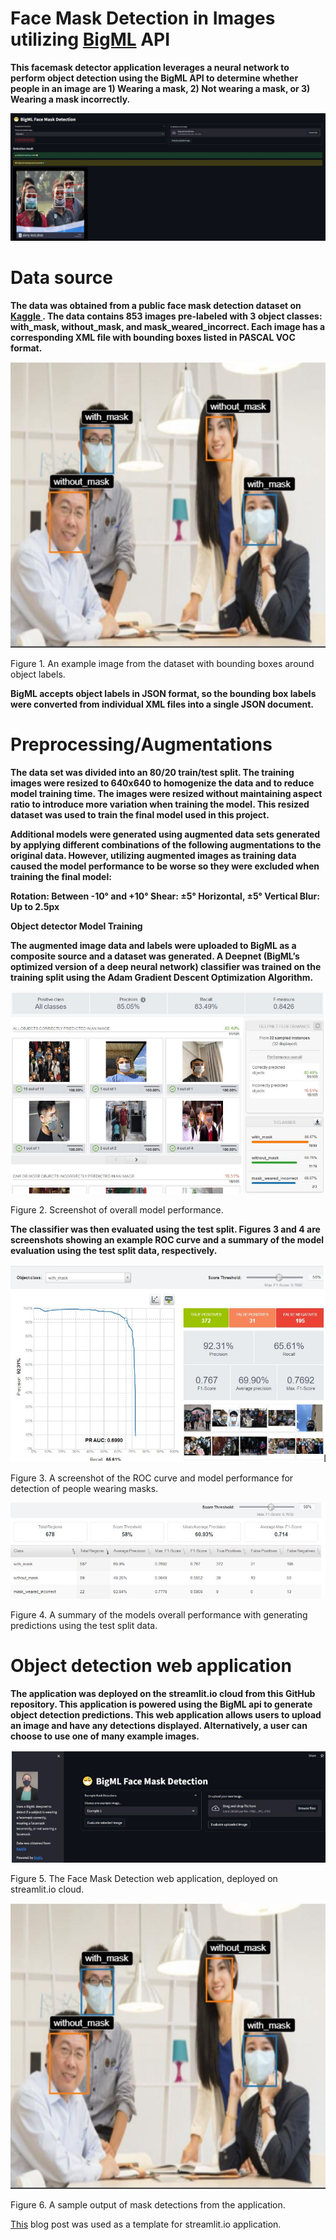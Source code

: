 # Face Mask Detection in Images utilizing <a href =https://bigml.com>BigML</a> API

<strong>This facemask detector application leverages a neural network to perform object detection using the BigML API to determine whether people in an image are 1) Wearing a mask, 2) Not wearing a mask, or 3) Wearing a mask incorrectly.</strong>

![app screenshot](https://github.com/pkhiev/BigML_facemask_detector/blob/main/img/app_screenshot.JPG)


# Data source

<strong>The data was obtained from a public face mask detection dataset on <a href="https://www.kaggle.com/datasets/andrewmvd/face-mask-detection"> Kaggle </a>. The data contains 853 images pre-labeled with 3 object classes: with_mask, without_mask, and mask_weared_incorrect. Each image has a corresponding XML file with bounding boxes listed in PASCAL VOC format.</strong>

![fig1](https://github.com/pkhiev/BigML_facemask_detector/blob/main/img/fig1.JPG)

Figure 1. An example image from the dataset with bounding boxes around object labels.

<strong>BigML accepts object labels in JSON format, so the bounding box labels were converted from individual XML files into a single JSON document.</strong>

# Preprocessing/Augmentations

<strong>The data set was divided into an 80/20 train/test split. The training images were resized to 640x640 to homogenize the data and to reduce model training time. The images were resized without maintaining aspect ratio to introduce more variation when training the model. This resized dataset was used to train the final model used in this project.

Additional models were generated using augmented data sets generated by applying different combinations of the following augmentations to the original data. However, utilizing augmented images as training data caused the model performance to be worse so they were excluded when training the final model:

Rotation: Between -10° and +10°
Shear: ±5° Horizontal, ±5° Vertical
Blur: Up to 2.5px

Object detector Model Training

The augmented image data and labels were uploaded to BigML as a composite source and a dataset was generated. A Deepnet (BigML’s optimized version of a deep neural network) classifier was trained on the training split using the Adam Gradient Descent Optimization Algorithm. </strong>

![fig2](https://github.com/pkhiev/BigML_facemask_detector/blob/main/img/fig2.JPG)

Figure 2. Screenshot of overall model performance. 

<strong>The classifier was then evaluated using the test split. Figures 3 and 4 are screenshots showing an example ROC curve and a summary of the model evaluation using the test split data, respectively.</strong>

![fig3](https://github.com/pkhiev/BigML_facemask_detector/blob/main/img/fig3.JPG)

Figure 3. A screenshot of the ROC curve and model performance for detection of people wearing masks. 

![fig4](https://github.com/pkhiev/BigML_facemask_detector/blob/main/img/fig4.JPG)

Figure 4. A summary of the models overall performance with generating predictions using the test split data. 

# Object detection web application

<strong>The application was deployed on the streamlit.io cloud from this GitHub repository. This application is powered using the BigML api to generate object detection predictions. This web application allows users to upload an image and have any detections displayed. Alternatively, a user can choose to use one of many example images.</strong>

![fig5](https://github.com/pkhiev/BigML_facemask_detector/blob/main/img/fig5.JPG)

Figure 5. The Face Mask Detection web application, deployed on streamlit.io cloud.

![fig6](https://github.com/pkhiev/BigML_facemask_detector/blob/main/img/fig1.JPG)

Figure 6. A sample output of mask detections from the application. 



<a href =https://blog.bigml.com/2022/06/13/easily-detecting-your-plant-disease-with-object-detection/>This</a> blog post was used as a template for streamlit.io application.





